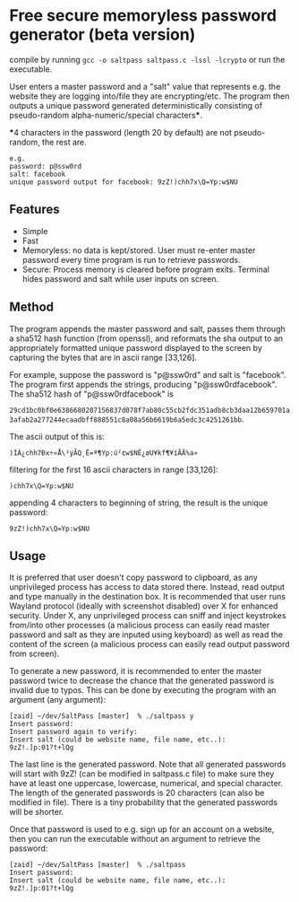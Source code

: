 # Free secure memoryless password generator (beta version)

compile by running ```gcc -o saltpass saltpass.c -lssl -lcrypto``` or run the executable.

User enters a master password and a "salt" value that represents e.g. the website they are logging into/file they are encrypting/etc. The program then outputs a unique password generated deterministically consisting of pseudo-random alpha-numeric/special characters<b>*</b>. 

<b>*</b>4 characters in the password (length 20 by default) are not pseudo-random, the rest are. 

```
e.g.
password: p@ssw0rd
salt: facebook
unique password output for facebook: 9zZ!)chh7x\Q=Yp:w$NU
```

## Features
- Simple
- Fast
- Memoryless: no data is kept/stored. User must re-enter master password every time program is run to retrieve passwords.
- Secure: Process memory is cleared before program exits. Terminal hides password and salt while user inputs on screen. 


## Method 
The program appends the master password and salt, passes them through a sha512 hash function (from openssl), and reformats the sha output to an appropriately formatted unique password displayed to the screen by capturing the bytes that are in ascii range [33,126]. 

For example, suppose the password is "p@ssw0rd" and salt is "facebook". The program first appends the strings, producing "p@ssw0rdfacebook". The sha512 hash of "p@ssw0rdfacebook" is

```29cd1bc0bf0e6386680207156837d078f7ab80c55cb2fdc351adb8cb3daa12b659701a3afab2a277244ecaadbff888551c8a08a56b6619b6a5edc3c4251261bb```.

The ascii output of this  is:

```)ÍÀ¿chh7Ðx÷«Å\²ýÃQ­¸Ë=ª¶Yp:ú²¢w$NÊ­¿øU¥kf¶¥íÃÄ%a»```

filtering for the first 16 ascii characters in range [33,126]:

```)chh7x\Q=Yp:w$NU```

appending 4 characters to beginning of string, the result is the unique password:

```9zZ!)chh7x\Q=Yp:w$NU```

## Usage
It is preferred that user doesn't copy password to clipboard, as any unprivileged process has access to data stored there. Instead, read output and type manually in the destination box. It is recommended that user runs Wayland protocol (ideally with screenshot disabled) over X for enhanced security. Under X, any unprivileged process can sniff and inject keystrokes from/into other processes (a malicious process can easily read master password and salt as they are inputed using keyboard) as well as read the content of the screen (a malicious process can easily read output password from screen).

To generate a new password, it is recommended to enter the master password twice to decrease the chance that the generated password is invalid due to typos. This can be done by executing the program with an argument (any argument):
```
[zaid] ~/dev/SaltPass [master]  % ./saltpass y
Insert password:
Insert password again to verify:
Insert salt (could be website name, file name, etc..):
9zZ!.]p:01?t+lQg
```
The last line is the generated password. Note that all generated passwords will start with 9zZ! (can be modified in saltpass.c file) to make sure they have at least one uppercase, lowercase, numerical, and special character. The length of the generated passwords is 20 characters (can also be modified in file). There is a tiny probability that the generated passwords will be shorter.

Once that password is used to e.g. sign up for an account on a website, then you can run the executable without an argument to retrieve the password:
```
[zaid] ~/dev/SaltPass [master]  % ./saltpass 
Insert password:
Insert salt (could be website name, file name, etc..):
9zZ!.]p:01?t+lQg
```

